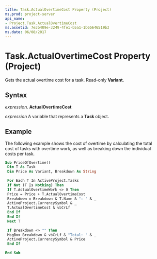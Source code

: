 ```yaml
---
title: Task.ActualOvertimeCost Property (Project)
ms.prod: project-server
api_name:
- Project.Task.ActualOvertimeCost
ms.assetid: 7e3b409e-3249-4fe1-b5a1-1b65646519b3
ms.date: 06/08/2017
---
```



# Task.ActualOvertimeCost Property (Project)

Gets the actual overtime cost for a task. Read-only  **Variant**.


## Syntax

 _expression_. **ActualOvertimeCost**

 _expression_ A variable that represents a **Task** object.


## Example

The following example shows the cost of overtime by calculating the total cost of tasks with overtime work, as well as breaking down the individual costs per task.


```vb
Sub PriceOfOvertime() 
 Dim T As Task 
 Dim Price As Variant, Breakdown As String 
 
 For Each T In ActiveProject.Tasks 
 If Not (T Is Nothing) Then 
 If T.ActualOvertimeWork <> 0 Then 
 Price = Price + T.ActualOvertimeCost 
 Breakdown = Breakdown & T.Name & ": " & _ 
 ActiveProject.CurrencySymbol & _ 
 T.ActualOvertimeCost & vbCrLf 
 End If 
 End If 
 Next T 
 
 If Breakdown <> "" Then 
 MsgBox Breakdown & vbCrLf & "Total: " & _ 
 ActiveProject.CurrencySymbol & Price 
 End If 
 
End Sub
```


